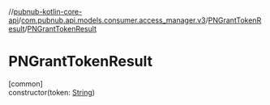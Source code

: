 //[pubnub-kotlin-core-api](../../../index.md)/[com.pubnub.api.models.consumer.access_manager.v3](../index.md)/[PNGrantTokenResult](index.md)/[PNGrantTokenResult](-p-n-grant-token-result.md)

# PNGrantTokenResult

[common]\
constructor(token: [String](https://kotlinlang.org/api/latest/jvm/stdlib/kotlin/-string/index.html))
